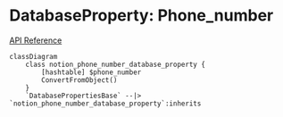 # DatabaseProperty: Phone_number

[API Reference](https://developers.notion.com/reference/property-object#phone-number)

```mermaid
classDiagram
    class notion_phone_number_database_property {
        [hashtable] $phone_number
        ConvertFromObject()
    }
    `DatabasePropertiesBase` --|> `notion_phone_number_database_property`:inherits
```
